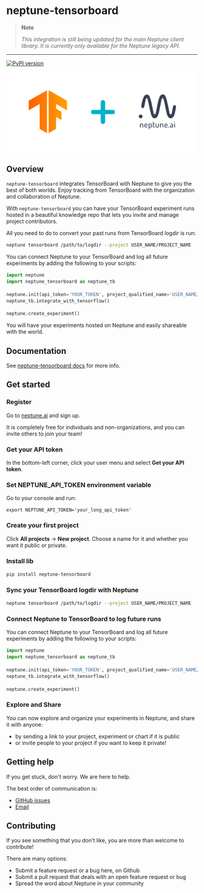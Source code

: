 # neptune-tensorboard

> **Note**
>
> _This integration is still being updated for the main Neptune client library. It is currently only available for the Neptune legacy API._

---

[![PyPI version](https://badge.fury.io/py/neptune-tensorboard.svg)](https://badge.fury.io/py/neptune-tensorboard)

![TensorBoard neptune.ai integration](docs/_static/tensorboard_neptuneml.png)

## Overview
`neptune-tensorboard` integrates TensorBoard with Neptune to give you the best of both worlds.
Enjoy tracking from TensorBoard with the organization and collaboration of Neptune.

With `neptune-tensorboard` you can have your TensorBoard experiment runs hosted in a beautiful knowledge repo that lets you invite and manage project contributors.

All you need to do to convert your past runs from TensorBoard logdir is run:

```bash
neptune tensorboard /path/to/logdir --project USER_NAME/PROJECT_NAME
```

You can connect Neptune to your TensorBoard and log all future experiments by adding the following to your scripts:

```python
import neptune
import neptune_tensorboard as neptune_tb

neptune.init(api_token='YOUR_TOKEN', project_qualified_name='USER_NAME/PROJECT_NAME') # credentials
neptune_tb.integrate_with_tensorflow()

neptune.create_experiment()
```

You will have your experiments hosted on Neptune and easily shareable with the world.

## Documentation

See [neptune-tensorboard docs](https://docs-legacy.neptune.ai/integrations/tensorboard.html) for more info.

## Get started

### Register
Go to [neptune.ai](http://bit.ly/2uUd9AB) and sign up.

It is completely free for individuals and non-organizations, and you can invite others to join your team!

### Get your API token

 In the bottom-left corner, click your user menu and select **Get your API token**.

### Set NEPTUNE_API_TOKEN environment variable

Go to your console and run:

```
export NEPTUNE_API_TOKEN='your_long_api_token'
```

### Create your first project

Click **All projects** &rarr; **New project**. Choose a name for it and whether you want it public or private.

### Install lib

```bash
pip install neptune-tensorboard
```

### Sync your TensorBoard logdir with Neptune

```bash
neptune tensorboard /path/to/logdir --project USER_NAME/PROJECT_NAME
```

### Connect Neptune to TensorBoard to log future runs

You can connect Neptune to your TensorBoard and log all future experiments by adding the following to your scripts:

```python
import neptune
import neptune_tensorboard as neptune_tb

neptune.init(api_token='YOUR_TOKEN', project_qualified_name='USER_NAME/PROJECT_NAME')  # credentials
neptune_tb.integrate_with_tensorflow()

neptune.create_experiment()
```

### Explore and Share

You can now explore and organize your experiments in Neptune, and share it with anyone:

* by sending a link to your project, experiment or chart if it is public
* or invite people to your project if you want to keep it private!

## Getting help

If you get stuck, don't worry. We are here to help.

The best order of communication is:

 * [GitHub issues](https://github.com/neptune-ai/neptune-tensorboard/issues)
 * [Email](mailto:support@neptune.ai)

## Contributing

If you see something that you don't like, you are more than welcome to contribute!

There are many options:

* Submit a feature request or a bug here, on Github
* Submit a pull request that deals with an open feature request or bug
* Spread the word about Neptune in your community

